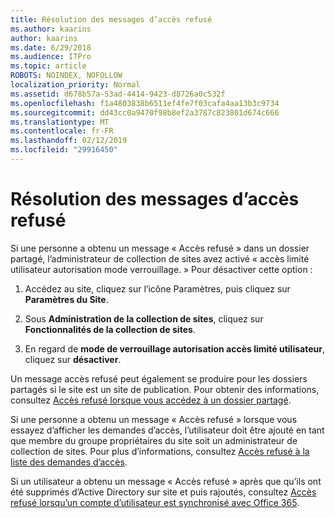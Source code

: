 ```yaml
---
title: Résolution des messages d’accès refusé
ms.author: kaarins
author: kaarins
ms.date: 6/29/2018
ms.audience: ITPro
ms.topic: article
ROBOTS: NOINDEX, NOFOLLOW
localization_priority: Normal
ms.assetid: d678b57a-53ad-4414-9423-d8726a0c532f
ms.openlocfilehash: f1a4803838b6511ef4fe7f03cafa4aa13b3c9734
ms.sourcegitcommit: dd43cc0a9470f98b8ef2a3787c823801d674c666
ms.translationtype: MT
ms.contentlocale: fr-FR
ms.lasthandoff: 02/12/2019
ms.locfileid: "29916450"
---
```

# <a name="troubleshoot-access-denied-messages"></a>Résolution des messages d’accès refusé

Si une personne a obtenu un message « Accès refusé » dans un dossier partagé, l’administrateur de collection de sites avez activé « accès limité utilisateur autorisation mode verrouillage. » Pour désactiver cette option : 
  
1. Accédez au site, cliquez sur l’icône Paramètres, puis cliquez sur **Paramètres du Site**.
    
2. Sous **Administration de la collection de sites**, cliquez sur **Fonctionnalités de la collection de sites**.
    
3. En regard de **mode de verrouillage autorisation accès limité utilisateur**, cliquez sur **désactiver**.
    
Un message accès refusé peut également se produire pour les dossiers partagés si le site est un site de publication. Pour obtenir des informations, consultez [Accès refusé lorsque vous accédez à un dossier partagé](https://go.microsoft.com/fwlink/?linkid=2004317).
  
Si une personne a obtenu un message « Accès refusé » lorsque vous essayez d’afficher les demandes d’accès, l’utilisateur doit être ajouté en tant que membre du groupe propriétaires du site soit un administrateur de collection de sites. Pour plus d’informations, consultez [Accès refusé à la liste des demandes d’accès](https://go.microsoft.com/fwlink/?linkid=2004220).
  
Si un utilisateur a obtenu un message « Accès refusé » après que qu’ils ont été supprimés d’Active Directory sur site et puis rajoutés, consultez [Accès refusé lorsqu’un compte d’utilisateur est synchronisé avec Office 365](https://go.microsoft.com/fwlink/?linkid=2004318).
  

